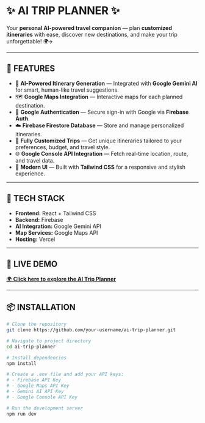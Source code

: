 # ✨ AI TRIP PLANNER ✨

Your **personal AI-powered travel companion** — plan **customized itineraries** with ease, discover new destinations, and make your trip unforgettable! 🌍✈️

---

## 🌟 FEATURES


- 🤖 **AI-Powered Itinerary Generation** — Integrated with **Google Gemini AI** for smart, human-like travel suggestions.  
- 🗺️ **Google Maps Integration** — Interactive maps for each planned destination.  
- 🔑 **Google Authentication** — Secure sign-in with Google via **Firebase Auth**.  
- ☁️ **Firebase Firestore Database** — Store and manage personalized itineraries.  
- 🎯 **Fully Customized Trips** — Get unique itineraries tailored to your preferences, budget, and travel style.  
- 🌐 **Google Console API Integration** — Fetch real-time location, route, and travel data.  
- 🎨 **Modern UI** — Built with **Tailwind CSS** for a responsive and stylish experience.  

---

## 🚀 TECH STACK

- **Frontend:** React + Tailwind CSS  
- **Backend:** Firebase  
- **AI Integration:** Google Gemini API  
- **Map Services:** Google Maps API  
- **Hosting:** Vercel  

---

## 🔗 LIVE DEMO

[🌍 **Click here to explore the AI Trip Planner**](https://ai-trip-planner-2cwz.vercel.app)

---

## 📦 INSTALLATION

```bash
# Clone the repository
git clone https://github.com/your-username/ai-trip-planner.git

# Navigate to project directory
cd ai-trip-planner

# Install dependencies
npm install

# Create a .env file and add your API keys:
# - Firebase API Key
# - Google Maps API Key
# - Gemini AI API Key
# - Google Console API Key

# Run the development server
npm run dev


